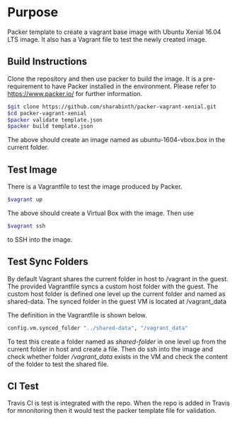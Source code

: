 # Purpose

Packer template to create a vagrant base image with Ubuntu Xenial 16.04 LTS image.
It also has a Vagrant file to test the newly created image.

## Build Instructions

Clone the repository and then use packer to build the image.  It is a pre-requirement to have Packer installed in the environment.  Please refer to https://www.packer.io/ for further information.

``` bash
$git clone https://github.com/sharabinth/packer-vagrant-xenial.git
$cd packer-vagrant-xenial
$packer validate template.json
$packer build template.json
```

The above should create an image named as ubuntu-1604-vbox.box in the current folder.

## Test Image

There is a Vagrantfile to test the image produced by Packer.

``` bash
$vagrant up
```
The above should create a Virtual Box with the image.  Then use 

``` bash
$vagrant ssh
```
to SSH into the image.

## Test Sync Folders

By default Vagrant shares the current folder in host to /vagrant in the guest.
The provided Vagrantfile syncs a custom host folder with the guest.
The custom host folder is defined one level up the current folder and named as shared-data.  The synced folder in the guest VM is located at /vagrant_data

The definition in the Vagrantfile is shown below.

``` bash
config.vm.synced_folder "../shared-data", "/vagrant_data"
```

To test this create a folder named as *shared-folder* in one level up from the current folder in host and create a file.  Then do ssh into the image and check whether folder */vagrant_data* exists in the VM and check the content of the folder to test the shared file. 

## CI Test

Travis CI is test is integrated with the repo.  When the repo is added in Travis for mnonitoring then it would test the packer template file for validation.

